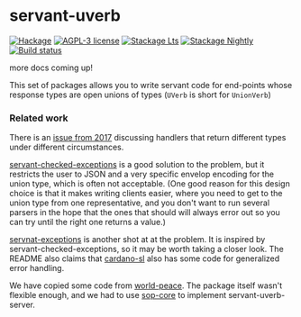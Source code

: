 # servant-uverb

[![Hackage](https://img.shields.io/hackage/v/servant-uverb.svg?logo=haskell)](https://hackage.haskell.org/package/servant-uverb)
[![AGPL-3 license](https://img.shields.io/badge/license-AGPL--3-blue.svg)](LICENSE)
[![Stackage Lts](http://stackage.org/package/servant-uverb/badge/lts)](http://stackage.org/lts/package/servant-uverb)
[![Stackage Nightly](http://stackage.org/package/servant-uverb/badge/nightly)](http://stackage.org/nightly/package/servant-uverb)
[![Build status](https://img.shields.io/travis/fisx/servant-uverb.svg?logo=travis)](https://travis-ci.org/fisx/servant-uverb)


more docs coming up!


This set of packages allows you to write servant code for end-points
whose response types are open unions of types (`UVerb` is short for
`UnionVerb`)


### Related work

There is an [issue from
2017](https://github.com/haskell-servant/servant/issues/841)
discussing handlers that return different types under different
circumstances.

[servant-checked-exceptions](https://hackage.haskell.org/package/servant-checked-exceptions)
is a good solution to the problem, but it restricts the user to JSON
and a very specific envelop encoding for the union type, which is
often not acceptable.  (One good reason for this design choice is that
it makes writing clients easier, where you need to get to the union
type from one representative, and you don't want to run several
parsers in the hope that the ones that should will always error out so
you can try until the right one returns a value.)

[servnat-exceptions](https://github.com/ch1bo/servant-exceptions) is
another shot at at the problem.  It is inspired by
servant-checked-exceptions, so it may be worth taking a closer look.
The README also claims that
[cardano-sl](https://github.com/input-output-hk/cardano-sl) also has
some code for generalized error handling.

We have copied some code from
[world-peace](https://hackage.haskell.org/package/world-peace).  The
package itself wasn't flexible enough, and we had to use
[sop-core](https://hackage.haskell.org/package/sop-core) to implement
servant-uverb-server.
